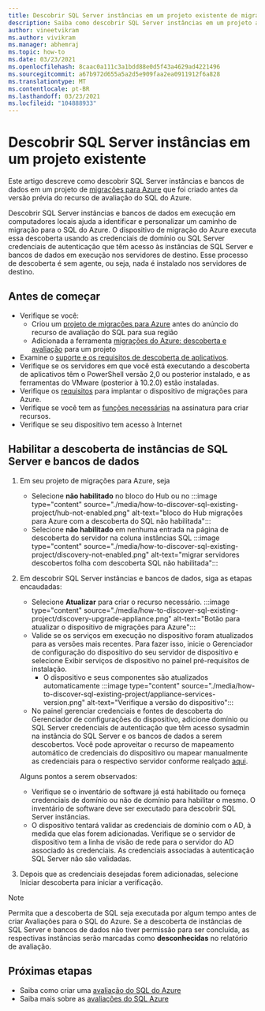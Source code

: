```yaml
---
title: Descobrir SQL Server instâncias em um projeto existente de migrações para Azure
description: Saiba como descobrir SQL Server instâncias em um projeto atual de migrações para Azure.
author: vineetvikram
ms.author: vivikram
ms.manager: abhemraj
ms.topic: how-to
ms.date: 03/23/2021
ms.openlocfilehash: 8caac0a111c3a1bdd88e0d5f43a4629ad4221496
ms.sourcegitcommit: a67b972d655a5a2d5e909faa2ea0911912f6a828
ms.translationtype: MT
ms.contentlocale: pt-BR
ms.lasthandoff: 03/23/2021
ms.locfileid: "104888933"
---
```

# <a name="discover-sql-server-instances-in-an-existing-project"></a>Descobrir SQL Server instâncias em um projeto existente 

Este artigo descreve como descobrir SQL Server instâncias e bancos de dados em um projeto de [migrações para Azure](./migrate-services-overview.md) que foi criado antes da versão prévia do recurso de avaliação do SQL do Azure.

Descobrir SQL Server instâncias e bancos de dados em execução em computadores locais ajuda a identificar e personalizar um caminho de migração para o SQL do Azure. O dispositivo de migração do Azure executa essa descoberta usando as credenciais de domínio ou SQL Server credenciais de autenticação que têm acesso às instâncias de SQL Server e bancos de dados em execução nos servidores de destino. Esse processo de descoberta é sem agente, ou seja, nada é instalado nos servidores de destino.

## <a name="before-you-start"></a>Antes de começar

- Verifique se você:
    - Criou um [projeto de migrações para Azure](./create-manage-projects.md) antes do anúncio do recurso de avaliação do SQL para sua região
    - Adicionada a ferramenta [migrações do Azure: descoberta e avaliação](./how-to-assess.md) para um projeto
- Examine o [suporte e os requisitos de descoberta de aplicativos](./migrate-support-matrix-vmware.md#vmware-requirements).
-  Verifique se os servidores em que você está executando a descoberta de aplicativos têm o PowerShell versão 2,0 ou posterior instalado, e as ferramentas do VMware (posterior à 10.2.0) estão instaladas.
- Verifique os [requisitos](./migrate-appliance.md) para implantar o dispositivo de migrações para Azure.
- Verifique se você tem as [funções necessárias](./create-manage-projects.md#verify-permissions) na assinatura para criar recursos.
- Verifique se seu dispositivo tem acesso à Internet

## <a name="enable-discovery-of-sql-server-instances-and-databases"></a>Habilitar a descoberta de instâncias de SQL Server e bancos de dados

1. Em seu projeto de migrações para Azure, seja
    - Selecione **não habilitado** no bloco do Hub ou no   :::image type="content" source="./media/how-to-discover-sql-existing-project/hub-not-enabled.png" alt-text="bloco do Hub migrações para Azure com a descoberta do SQL não habilitada":::
    - Selecione **não habilitado** em nenhuma entrada na página de descoberta do servidor na coluna instâncias SQL   :::image type="content" source="./media/how-to-discover-sql-existing-project/discovery-not-enabled.png" alt-text="migrar servidores descobertos folha com descoberta SQL não habilitada":::
2. Em descobrir SQL Server instâncias e bancos de dados, siga as etapas encaudadas:
    - Selecione **Atualizar** para criar o recurso necessário.
        :::image type="content" source="./media/how-to-discover-sql-existing-project/discovery-upgrade-appliance.png" alt-text="Botão para atualizar o dispositivo de migrações para Azure":::
    - Valide se os serviços em execução no dispositivo foram atualizados para as versões mais recentes. Para fazer isso, inicie o Gerenciador de configuração do dispositivo do seu servidor de dispositivo e selecione Exibir serviços de dispositivo no painel pré-requisitos de instalação.
        - O dispositivo e seus componentes são atualizados automaticamente :::image type="content" source="./media/how-to-discover-sql-existing-project/appliance-services-version.png" alt-text="Verifique a versão do dispositivo":::
    - No painel gerenciar credenciais e fontes de descoberta do Gerenciador de configurações do dispositivo, adicione domínio ou SQL Server credenciais de autenticação que têm acesso sysadmin na instância do SQL Server e os bancos de dados a serem descobertos.
    Você pode aproveitar o recurso de mapeamento automático de credenciais do dispositivo ou mapear manualmente as credenciais para o respectivo servidor conforme realçado [aqui](/azure/migrate/tutorial-discover-vmware#start-continuous-discovery).

    Alguns pontos a serem observados:
    - Verifique se o inventário de software já está habilitado ou forneça credenciais de domínio ou não de domínio para habilitar o mesmo. O inventário de software deve ser executado para descobrir SQL Server instâncias.
    - O dispositivo tentará validar as credenciais de domínio com o AD, à medida que elas forem adicionadas. Verifique se o servidor de dispositivo tem a linha de visão de rede para o servidor do AD associado às credenciais. As credenciais associadas à autenticação SQL Server não são validadas.

3. Depois que as credenciais desejadas forem adicionadas, selecione Iniciar descoberta para iniciar a verificação.

> [!Note]
>Permita que a descoberta de SQL seja executada por algum tempo antes de criar Avaliações para o SQL do Azure. Se a descoberta de instâncias de SQL Server e bancos de dados não tiver permissão para ser concluída, as respectivas instâncias serão marcadas como **desconhecidas** no relatório de avaliação.

## <a name="next-steps"></a>Próximas etapas

- Saiba como criar uma [avaliação do SQL do Azure](./how-to-create-azure-sql-assessment.md)
- Saiba mais sobre as [avaliações do SQL Azure](./concepts-azure-sql-assessment-calculation.md)